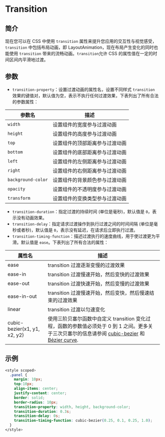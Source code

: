 # Transition

## 简介

现在您可以在 CSS 中使用 `transition` 属性来提升您应用的交互性与视觉感受，`transition` 中包括布局动画，即 LayoutAnimation，现在布局产生变化的同时也能使用 `transition` 带来的流畅动画。`transition`允许 CSS 的属性值在一定的时间区间内平滑地过渡。



## 参数

- `transition-property`：设置过渡动画的属性名，设置不同样式 `transition` 效果的键值对，默认值为空，表示不执行任何过渡效果，下表列出了所有合法的参数属性：

| 参数名             | 描述                           |
| ------------------ | ------------------------------ |
| `width`            | 设置组件的宽度参与过渡动画     |
| `height`           | 设置组件的高度参与过渡动画     |
| `top`              | 设置组件的顶部距离参与过渡动画 |
| `bottom`           | 设置组件的底部距离参与过渡动画 |
| `left`             | 设置组件的左侧距离参与过渡动画 |
| `right`            | 设置组件的右侧距离参与过渡动画 |
| `background-color` | 设置组件的背景颜色参与过渡动画 |
| `opacity`          | 设置组件的不透明度参与过渡动画 |
| `transform`        | 设置组件的变换类型参与过渡动画 |

- `transition-duration`：指定过渡的持续时间 (单位是毫秒)，默认值是 `0`，表示没有动画效果。
- `transition-delay`：指定请求过渡操作到执行过渡之间的时间间隔 (单位是毫秒或者秒)，默认值是 `0`，表示没有延迟，在请求后立即执行过渡。
- `transition-timing-function`：描述过渡执行的速度曲线，用于使过渡更为平滑。默认值是 `ease`。下表列出了所有合法的属性：

| 属性名                       | 描述                                                         |
| ---------------------------- | ------------------------------------------------------------ |
| ease                         | transition 过渡逐渐变慢的过渡效果                            |
| ease-in                      | transition 过渡慢速开始，然后变快的过渡效果                  |
| ease-out                     | transition 过渡快速开始，然后变慢的过渡效果                  |
| ease-in-out                  | transition 过渡慢速开始，然后变快，然后慢速结束的过渡效果    |
| linear                       | transition 过渡以匀速变化                                    |
| cubic-bezier(x1, y1, x2, y2) | 使用三阶贝塞尔函数中自定义 transition 变化过程，函数的参数值必须处于 0 到 1 之间。更多关于三次贝塞尔的信息请参阅 [cubic-bezier](http://cubic-bezier.com/) 和 [Bézier curve](https://en.wikipedia.org/wiki/Bézier_curve). |

## 示例

```css
<style scoped>
  .panel {
    margin: 10px;
    top:10px;
    align-items: center;
    justify-content: center;
    border: solid;
    border-radius: 10px;
    transition-property: width, height, background-color;
    transition-duration: 0.3s;
    transition-delay: 0s;
    transition-timing-function: cubic-bezier(0.25, 0.1, 0.25, 1.0);
  }
</style>
```

